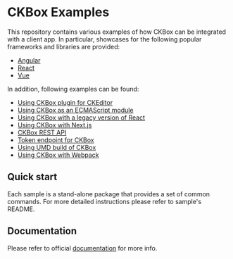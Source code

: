 # CKBox Examples

This repository contains various examples of how CKBox can be integrated with a client app. In particular, showcases for the following popular frameworks and libraries are provided:

-   [Angular](angular)
-   [React](react)
-   [Vue](vue)

In addition, following examples can be found:

-   [Using CKBox plugin for CKEditor](ckeditor)
-   [Using CKBox as an ECMAScript module](esm)
-   [Using CKBox with a legacy version of React](react-legacy)
-   [Using CKBox with Next.js](react-nextjs)
-   [CKBox REST API](rest-api)
-   [Token endpoint for CKBox](token)
-   [Using UMD build of CKBox](umd)
-   [Using CKBox with Webpack](webpack)

## Quick start

Each sample is a stand-alone package that provides a set of common commands. For more detailed instructions please refer to sample's README.

## Documentation

Please refer to official [documentation](https://ckeditor.com/docs/ckbox/latest/guides/index.html) for more info.
